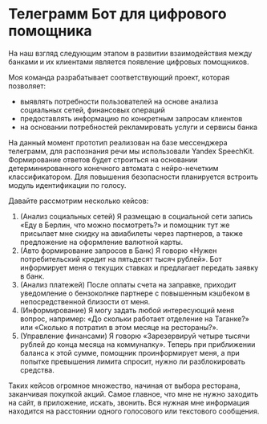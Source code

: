 <h1>Телеграмм Бот для цифрового помощника</h1>

<p>На наш взгляд следующим этапом в развитии взаимодействия между банками и их клиентами является появление цифровых помощников.</p>
<p>Моя команда разрабатывает соответствующий проект, которая позволяет:</p>
<ul>
	<li>выявлять потребности пользователей на основе анализа социальных сетей, финансовых операций </li>
	<li>предоставлять информацию по конкретным запросам клиентов </li>
	<li>на основании потребностей рекламировать услуги и сервисы банка</li>
</ul>
<p>На данный момент прототип реализован на базе мессенджера телеграмм, для распознания речи мы использовали Yandex SpeechKit. Формирование ответов будет строиться на основании детерминированного конечного автомата с нейро-нечетким классификатором. Для повышения безопасности планируется встроить модуль идентификации по голосу. </p>
<p>Давайте рассмотрим несколько кейсов:</p>
<ol>
	<li>(Анализ социальных сетей) Я размещаю в социальной сети запись «Еду в Берлин, что можно посмотреть?» и помощник тут же присылает мне скидку на авиабилеты через партнеров, а также предложение на оформление валютной карты. </li>
	<li>(Авто формирование запросов в Банк) Я говорю «Нужен потребительский кредит на пятьдесят тысяч рублей». Бот информирует меня о текущих ставках и предлагает передать заявку в банк.</li>
	<li>(Анализ платежей) После оплаты счета на заправке, приходит уведомление о бензоколнке партнере с повышенным кэшбеком в непосредственной близости от меня.</li>
	<li>(Информирование) Я могу задать любой интересующий меня вопрос, например: «До скольки работает отделение на Таганке?» или «Сколько я потратил в этом месяце на рестораны?». </li>
	<li>(Управление финансами) Я говорю «Зарезервируй четыре тысячи рублей до конца месяца на коммуналку». Теперь при приближении баланса к этой сумме, помощник проинформирует меня, а при попытке превышения лимита спросит, нужно ли разблокировать средства. </li>
	</ol>
<p>Таких кейсов огромное множество, начиная от выбора ресторана, заканчивая покупкой акций. Самое главное, что мне не нужно заходить на сайт, в приложение, искать, звонить. Вся нужная мне информация находится на расстоянии одного голосового или текстового сообщения.</p>
